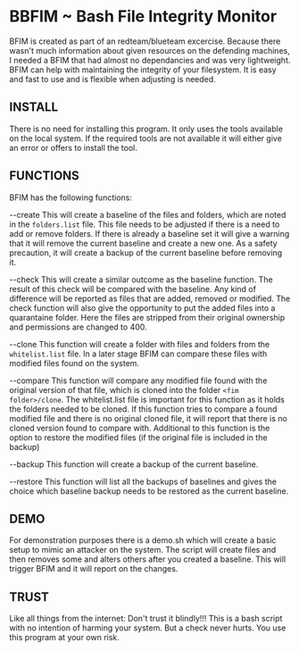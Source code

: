 # BBFIM ~ Bash File Integrity Monitor
BFIM is created as part of an redteam/blueteam excercise.
Because there wasn't much information about given resources on the defending machines, 
I needed a BFIM that had almost no dependancies and was very lightweight.
BFIM can help with maintaining the integrity of your filesystem.
It is easy and fast to use and is flexible when adjusting is needed.

## INSTALL
There is no need for installing this program.
It only uses the tools available on the local system.
If the required tools are not available it will either give an error or 
offers to install the tool.

## FUNCTIONS
BFIM has the following functions:

--create
This will create a baseline of the files and folders, which are noted in the `folders.list` file.
This file needs to be adjusted if there is a need to add or remove folders.
If there is already a baseline set it will give a warning that it will remove the current
baseline and create a new one. 
As a safety precaution, it will create a backup of the current baseline before removing it.

--check
This will create a similar outcome as the baseline function.
The result of this check will be compared with the baseline.
Any kind of difference will be reported as files that are added, removed or modified.
The check function will also give the opportunity to put the added files into a quarantaine folder.
Here the files are stripped from their original ownership and permissions are changed to 400.

--clone
This function will create a folder with files and folders from the `whitelist.list` file.
In a later stage BFIM can compare these files with modified files found on the system.

--compare
This function will compare any modified file found with the original version of that file, 
which is cloned into the folder `<fim folder>/clone`.
The whitelist.list file is important for this function as it holds the folders needed to be cloned.
If this function tries to compare a found modified file and there is no original cloned file,
it will report that there is no cloned version found to compare with.
Additional to this function is the option to restore the modified files (if the original file is included in the backup)

--backup
This function will create a backup of the current baseline.

--restore
This function will list all the backups of baselines and gives the choice which baseline backup needs 
to be restored as the current baseline.

## DEMO
For demonstration purposes there is a demo.sh which will create a basic setup to mimic an attacker on the system.
The script will create files and then removes some and alters others after you created a baseline.
This will trigger BFIM and it will report on the changes.

## TRUST
Like all things from the internet: Don't trust it blindly!!!
This is a bash script with no intention of harming your system.
But a check never hurts. You use this program at your own risk.
